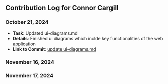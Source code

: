 ## Contribution Log for Connor Cargill

### October 21, 2024

- **Task**: Updated ui-diagrams.md
- **Details**: Finished ui diagrams which inclde key functionalities of the web application
- **Link to Commit**: [update ui-diagrams.md](https://github.com/johncle/CS326Team7/commit/78a56b375d2e6d55b4f7386a860535efd72ab03f)

### November 16, 2024

### November 17, 2024

